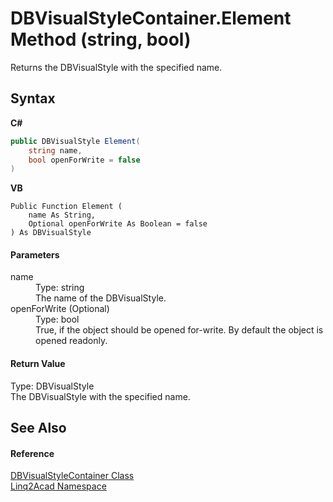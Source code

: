 # DBVisualStyleContainer.Element Method (string, bool)
 

Returns the DBVisualStyle with the specified name.

## Syntax

**C#**<br />
``` C#
public DBVisualStyle Element(
	string name,
	bool openForWrite = false
)
```

**VB**<br />
``` VB
Public Function Element ( 
	name As String,
	Optional openForWrite As Boolean = false
) As DBVisualStyle
```


#### Parameters
<dl><dt>name</dt><dd>Type: string<br />The name of the DBVisualStyle.</dd><dt>openForWrite (Optional)</dt><dd>Type: bool<br />True, if the object should be opened for-write. By default the object is opened readonly.</dd></dl>

#### Return Value
Type: DBVisualStyle<br />The DBVisualStyle with the specified name.

## See Also


#### Reference
<a href="T_Linq2Acad_DBVisualStyleContainer.md">DBVisualStyleContainer Class</a><br /><a href="N_Linq2Acad.md">Linq2Acad Namespace</a><br />
